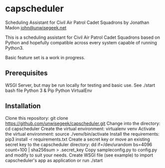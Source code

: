 # capscheduler
Scheduling Assistant for Civil Air Patrol Cadet Squadrons by Jonathan Madon <john@unwisegeek.net>

This is a scheduling assistant for Civil Air Patrol Cadet Squadrons based on Python and hopefully compatible across every system capable of running Python3.

Basic feature set is a work in progress.

Prerequisites
-------------

WSGI Server, but may be run locally for testing and basic use. See ./start bash file
Python 3 & Pip
Python VirtualEnv

Installation
------------

Clone this repository: git clone https://github.com/unwisegeek/capscheduler.git
Change into the directory: cd capscheduler
Create the virtual environment: virtualenv venv
Activate the virtual environment: source ./venv/bin/activate
Install the requirements: pip3 install -r requirements.txt
Create a secret key or move an existing secret key to the capscheduler directory: dd if=/dev/urandom bs=4096 count=100 | sha256sum > .secret_key
Copy sampleconfig.py to config.py and modify to suit your needs.
Create WSGI file (see example) to import capscheduler's app as application or run ./start
